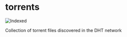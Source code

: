 torrents 
========
![Indexed](https://img.shields.io/badge/indexed-180011-blue)

Collection of torrent files discovered in the DHT network
